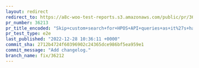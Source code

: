 ```yaml
---
layout: redirect
redirect_to: https://a8c-woo-test-reports.s3.amazonaws.com/public/pr/36213/e2e/index.html
pr_number: 36213
pr_title_encoded: "Skip+custom+search+for+HPOS+API+queries+as+it%27s+handled+already."
pr_test_type: e2e
last_published: "2022-12-28 10:36:11 +0000"
commit_sha: 2712b4724f60396902c24365dce986bf5ea959e1
commit_message: "Add changelog."
branch_name: fix/36212
---
```

